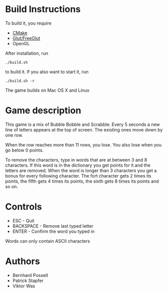 # Build Instructions

To build it, you require

* [CMake](http://www.cmake.org/cmake/resources/software.html)
* [Glut/FreeGlut](http://freeglut.sourceforge.net/index.php#download)
* OpenGL

After installation, run

    ./build.sh

to build it. If you also want to start it, run

    ./build.sh -r

The game builds on Mac OS X and Linux

# Game description
This game is a mix of Bubble Bobble and Scrabble. Every 5 seconds a new line of
letters appears at the top of screen. The existing ones move down by one row.

When the row reaches more than 11 rows, you lose. You also lose when you go below 0
points.

To remove the characters, type in words that are at between 3 and 8 characters.
If this word is in the dictionary you get points for it and the letters are removed.
When the word is longer than 3 characters you get a bonus for every following character.
The fort character gets 2 times its points, the fifth gets 4 times its points,
the sixth gets 8 times its points and so on.

# Controls
* ESC - Quit
* BACKSPACE - Remove last typed letter
* ENTER - Confirm the word you typed in

Words can only contain ASCII characters

# Authors
* Bernhard Posselt
* Patrick Stapfer
* Viktor Was